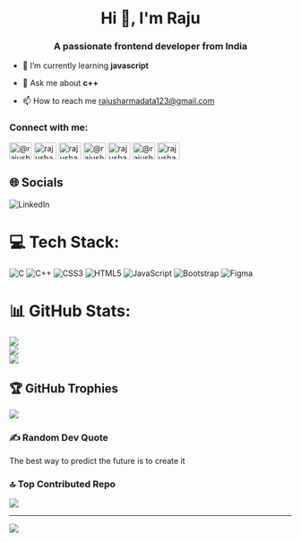 <h1 align="center">Hi 👋, I'm Raju</h1>
<h3 align="center">A passionate frontend developer from India</h3>

- 🌱 I’m currently learning **javascript**

- 💬 Ask me about **c++**

- 📫 How to reach me rajusharmadata123@gmail.com

<h3 align="left">Connect with me:</h3>
<p align="left">
<a href="https://twitter.com/@rajusharma10939" target="blank"><img align="center" src="https://raw.githubusercontent.com/rahuldkjain/github-profile-readme-generator/master/src/images/icons/Social/twitter.svg" alt="@rajusharma10939" height="30" width="40" /></a>
<a href="https://linkedin.com/in/raju-sharma-279b9a285" target="blank"><img align="center" src="https://raw.githubusercontent.com/rahuldkjain/github-profile-readme-generator/master/src/images/icons/Social/linked-in-alt.svg" alt="rajusharma" height="30" width="40" /></a>
<a href="https://fb.com/rajusharma" target="blank"><img align="center" src="https://raw.githubusercontent.com/rahuldkjain/github-profile-readme-generator/master/src/images/icons/Social/facebook.svg" alt="rajusharma" height="30" width="40" /></a>
<a href="https://www.hackerrank.com/@rajusharmadata11" target="blank"><img align="center" src="https://raw.githubusercontent.com/rahuldkjain/github-profile-readme-generator/master/src/images/icons/Social/hackerrank.svg" alt="@rajusharmadata11" height="30" width="40" /></a>
<a href="https://www.hackerearth.com/rajusharma" target="blank"><img align="center" src="https://raw.githubusercontent.com/rahuldkjain/github-profile-readme-generator/master/src/images/icons/Social/hackerearth.svg" alt="rajusharma" height="30" width="40" /></a>
<a href="https://auth.geeksforgeeks.org/user/@rajusharma9y1y" target="blank"><img align="center" src="https://raw.githubusercontent.com/rahuldkjain/github-profile-readme-generator/master/src/images/icons/Social/geeks-for-geeks.svg" alt="@rajusharma9y1y" height="30" width="40" /></a>
<a href="https://discord.gg/rajusharma" target="blank"><img align="center" src="https://raw.githubusercontent.com/rahuldkjain/github-profile-readme-generator/master/src/images/icons/Social/discord.svg" alt="rajusharma" height="30" width="40" /></a>
</p>


## 🌐 Socials
![LinkedIn](https://img.shields.io/badge/LinkedIn-%230077B5.svg?logo=linkedin&logoColor=white)

# 💻 Tech Stack:
![C](https://img.shields.io/badge/c-%2300599C.svg?style=for-the-badge&logo=c&logoColor=white) ![C++](https://img.shields.io/badge/c++-%2300599C.svg?style=for-the-badge&logo=c%2B%2B&logoColor=white) ![CSS3](https://img.shields.io/badge/css3-%231572B6.svg?style=for-the-badge&logo=css3&logoColor=white) ![HTML5](https://img.shields.io/badge/html5-%23E34F26.svg?style=for-the-badge&logo=html5&logoColor=white) ![JavaScript](https://img.shields.io/badge/javascript-%23323330.svg?style=for-the-badge&logo=javascript&logoColor=%23F7DF1E) ![Bootstrap](https://img.shields.io/badge/bootstrap-%238511FA.svg?style=for-the-badge&logo=bootstrap&logoColor=white) ![Figma](https://img.shields.io/badge/figma-%23F24E1E.svg?style=for-the-badge&logo=figma&logoColor=white)
# 📊 GitHub Stats:
![](https://github-readme-stats.vercel.app/api?username=Rajusharmadata&theme=radical&hide_border=false&include_all_commits=false&count_private=false)<br/>
![](https://github-readme-streak-stats.herokuapp.com/?user=Rajusharmadata&theme=radical&hide_border=false)<br/>
![](https://github-readme-stats.vercel.app/api/top-langs/?username=Rajusharmadata&theme=radical&hide_border=false&include_all_commits=false&count_private=false&layout=compact)

## 🏆 GitHub Trophies
![](https://github-profile-trophy.vercel.app/?username=Rajusharmadata&theme=radical&no-frame=false&no-bg=false&margin-w=4)

### ✍️ Random Dev Quote
The best way to predict the future is to create it

### 🔝 Top Contributed Repo
![](https://github-contributor-stats.vercel.app/api?username=Rajusharmadata&limit=5&theme=radical&combine_all_yearly_contributions=true)

---
[![](https://visitcount.itsvg.in/api?id=Rajusharmadata&icon=0&color=0)](https://visitcount.itsvg.in)

<!-- Proudly created with GPRM ( https://gprm.itsvg.in ) -->
